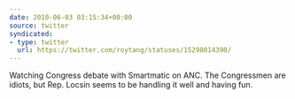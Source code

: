 ```yaml
---
date: 2010-06-03 03:15:34+00:00
source: twitter
syndicated:
- type: twitter
  url: https://twitter.com/roytang/statuses/15298014390/
---
```


Watching Congress debate with Smartmatic on ANC. The Congressmen are idiots, but Rep. Locsin seems to be handling it well and having fun.